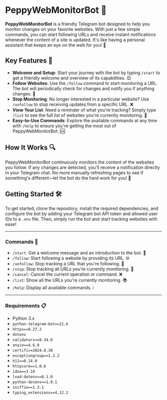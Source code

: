 # PeppyWebMonitorBot 🤖

**PeppyWebMonitorBot** is a friendly Telegram bot designed to help you monitor changes on your favorite websites. With just a few simple commands, you can start following URLs and receive instant notifications whenever the content of a site is updated. It's like having a personal assistant that keeps an eye on the web for you! 👀

## Key Features 🌟
- **Welcome and Setup**: Start your journey with the bot by typing `/start` to get a friendly welcome and overview of its capabilities. 😊
- **Follow Websites**: Use the `/follow` command to start monitoring a URL. The bot will periodically check for changes and notify you if anything changes. 🔔
- **Stop Monitoring**: No longer interested in a particular website? Use `/unfollow` to stop receiving updates from a specific URL. ❌
- **View Your List**: Need a reminder of what you're tracking? Simply type `/list` to see the full list of websites you're currently monitoring. 📜
- **Easy-to-Use Commands**: Explore the available commands at any time with `/help` to ensure you're getting the most out of PeppyWebMonitorBot. 🆘

## How It Works 🔍
PeppyWebMonitorBot continuously monitors the content of the websites you follow. If any changes are detected, you'll receive a notification directly in your Telegram chat. No more manually refreshing pages to see if something's different—let the bot do the hard work for you! 💪

## Getting Started 🛠️
To get started, clone the repository, install the required dependencies, and configure the bot by adding your Telegram bot API token and allowed user IDs to a `.env` file. Then, simply run the bot and start tracking websites with ease!


---

### Commands 📝
- `/start`: Get a welcome message and an introduction to the bot. 👋
- `/follow`: Start following a website by providing its URL. 🌐
- `/unfollow`: Stop tracking a URL that you're following. 🚫
- `/stop`: Stop tracking all URLs you're currently monitoring. 🛑
- `/cancel`: Cancel the current operation or command. ❌
- `/list`: Show all the URLs you're currently monitoring. 📚
- `/help`: Display all available commands. ℹ️

---

### Requirements 📋
- Python 3.x
- `python-telegram-bot==21.6`
- `httpx==0.27.2`
- `dotenv`
- `validators==0.34.0`
- `anyio==4.6.0`
- `certifi==2024.8.30`
- `exceptiongroup==1.2.2`
- `h11==0.14.0`
- `httpcore==1.0.6`
- `idna==3.10`
- `load-dotenv==0.1.0`
- `python-dotenv==1.0.1`
- `sniffio==1.3.1`
- `typing_extensions==4.12.2`

